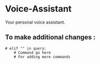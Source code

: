 # Voice-Assistant
Your personal voice assistant.
## To make additional changes :
```
# elif "" in query:
    # Command go here
    # For adding more commands
```
